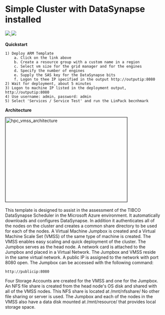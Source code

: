 # Simple Cluster with DataSynapse installed

<a href="https://portal.azure.com/#create/Microsoft.Template/uri/https%3A%2F%2Fraw.githubusercontent.com%2Ftanewill%2F5clickTemplates%2Fmaster%2FDataSynapse%2Fazuredeploy.json" target="_blank">
    <img src="http://azuredeploy.net/deploybutton.png" />
</a>
<a href="http://armviz.io/#/?load=https%3A%2F%2Fraw.githubusercontent.com%2Ftanewill%2F5clickTemplates%2Fmaster%2FDataSynapse%2Fazuredeploy.json" target="_blank">
<img src="http://armviz.io/visualizebutton.png"/>
</a>
<br></br>
<b>Quickstart</b>
	
	1) Deploy ARM Template
		a. Click on the link above
		b. Create a resource group with a custom name in a region
		c. Select vm size for the grid manager and for the engines
		d. Specify the number of engines
		e. Supply the SAS key for the DataSynapse bits
		f. Logon to thee IP specified in the output http://outputip:8080
	2) Wait for deployment, about 5 minutes
	3) Logon to machine IP listed in the deployment output, http://outputip:8080
	4) Use username: admin, password: admin
	5) Select 'Services / Service Test' and run the LinPack becnhmark

<b>Architecture</b>

<img src="https://github.com/tanewill/5clickTemplates/blob/master/images/hpc_vmss_architecture.png"  align="middle" width="395" height="274"  alt="hpc_vmss_architecture" border="1"/> <br></br>
This template is designed to assist in the assessment of the TIBCO DataSynapse Scheduler in the Microsoft Azure environment. It automatically downloads and configures DataSynapse. In addition it authenticates all of the nodes on the cluster and creates a common share directory to be used for each of the nodes. A Virtual Machine Jumpbox is created and a Virtual Machine Scale Set (VMSS) of the same type of machine is created. The VMSS enables easy scaling and quick deployment of the cluster. The Jumpbox serves as the head node. A network card is attached to the Jumpbox and placed in a Virtual Network. The Jumpbox and VMSS reside in the same virtual network. A public IP is assigned to the network with port 8080 open. The Jumpbox can be accessed with the following command:

<code>http://publicip:8080</code>

Four Storage Accounts are created for the VMSS and one for the Jumpbox. An NFS file share is created from the head node's OS disk and shared with all of the VMSS nodes. This NFS share is located at /mnt/nfsshare/ No other file sharing or server is used. The Jumpbox and each of the nodes in the VMSS also have a data disk mounted at /mnt/resource/ that provides local storage space.


